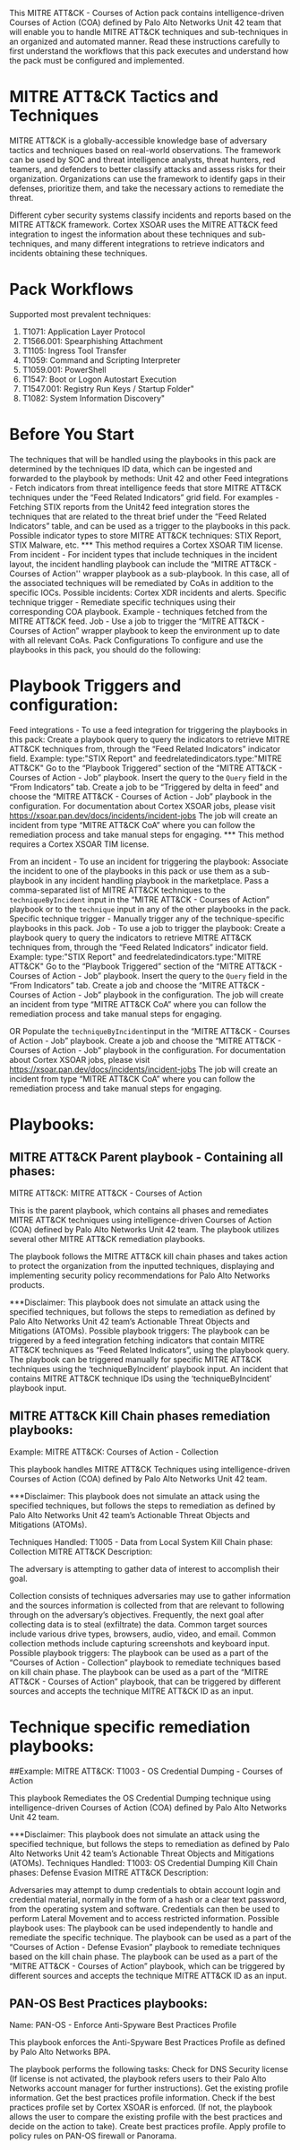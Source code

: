 This MITRE ATT&CK - Courses of Action pack contains intelligence-driven Courses of Action (COA) defined by Palo Alto Networks Unit 42 team that will enable you to handle MITRE ATT&CK techniques and sub-techniques in an organized and automated manner.
Read these instructions carefully to first understand the workflows that this pack executes and understand how the pack must be configured and implemented.
 
# MITRE ATT&CK Tactics and Techniques
 
MITRE ATT&CK is a globally-accessible knowledge base of adversary tactics and techniques based on real-world observations. 
The framework can be used by SOC and threat intelligence analysts, threat hunters, red teamers, and defenders to better classify attacks and assess risks for their organization. 
Organizations can use the framework to identify gaps in their defenses, prioritize them, and take the necessary actions to remediate the threat.
 
Different cyber security systems classify incidents and reports based on the MITRE ATT&CK framework.
Cortex XSOAR uses the MITRE ATT&CK feed integration to ingest the information about these techniques and sub-techniques, and many different integrations to retrieve indicators and incidents obtaining these techniques.
 
# Pack Workflows
Supported most prevalent techniques:
1) T1071: Application Layer Protocol
2) T1566.001: Spearphishing Attachment
3) T1105: Ingress Tool Transfer
4) T1059: Command and Scripting Interpreter
5) T1059.001: PowerShell
6) T1547: Boot or Logon Autostart Execution
7) T1547.001: Registry Run Keys / Startup Folder"
8) T1082: System Information Discovery"

# Before You Start
The techniques that will be handled using the playbooks in this pack are determined by the techniques ID data, which can be ingested and forwarded to the playbook by methods:
Unit 42 and other Feed integrations - Fetch indicators from threat intelligence feeds that store MITRE ATT&CK techniques under the “Feed Related Indicators” grid field. 
For examples - Fetching STIX reports from the Unit42 feed integration stores the techniques that are related to the threat brief under the “Feed Related Indicators” table, and can be used as a trigger to the playbooks in this pack.
Possible indicator types to store MITRE ATT&CK techniques: STIX Report, STIX Malware, etc.
*** This method requires a Cortex XSOAR TIM license.	
From incident - For incident types that include techniques in the incident layout, the incident handling playbook can include the “MITRE ATT&CK - Courses of Action'' wrapper playbook as a sub-playbook. In this case, all of the associated techniques will be remediated by CoAs in addition to the specific IOCs.
Possible incidents: Cortex XDR incidents and alerts.
Specific technique trigger - Remediate specific techniques using their corresponding COA playbook.
Example - techniques fetched from the MITRE ATT&CK feed.
Job - Use a job to trigger the “MITRE ATT&CK - Courses of Action” wrapper playbook to keep the environment up to date with all relevant CoAs.
Pack Configurations
To configure and use the playbooks in this pack, you should do the following:
 
# Playbook Triggers and configuration:
 
Feed integrations - To use a feed integration for triggering the playbooks in this pack:
Create a playbook query to query the indicators to retrieve MITRE ATT&CK techniques from, through the “Feed Related Indicators” indicator field. 
Example: type:"STIX Report" and feedrelatedindicators.type:"MITRE ATT&CK"
Go to the “Playbook Triggered” section of the “MITRE ATT&CK - Courses of Action - Job” playbook.
Insert the query to the `Query` field in the “From Indicators” tab.
Create a job to be “Triggered by delta in feed” and choose the “MITRE ATT&CK - Courses of Action - Job” playbook in the configuration.
For documentation about Cortex XSOAR jobs, please visit https://xsoar.pan.dev/docs/incidents/incident-jobs
The job will create an incident from type “MITRE ATT&CK CoA” where you can follow the remediation process and take manual steps for engaging.
*** This method requires a Cortex XSOAR TIM license.
 
From an incident - To use an incident for triggering the playbook:
Associate the incident to one of the playbooks in this pack or use them as a sub-playbook in any incident handling playbook in the marketplace.
Pass a comma-separated list of MITRE ATT&CK techniques to the `techniqueByIncident` input in the “MITRE ATT&CK - Courses of Action” playbook or to the `technique` input in any of the other playbooks in the pack.
Specific technique trigger - Manually trigger any of the technique-specific playbooks in this pack.
Job - To use a job to trigger the playbook:
Create a playbook query to query the indicators to retrieve MITRE ATT&CK techniques from, through the “Feed Related Indicators” indicator field. 
Example: type:"STIX Report" and feedrelatedindicators.type:"MITRE ATT&CK"
Go to the “Playbook Triggered” section of the “MITRE ATT&CK - Courses of Action - Job” playbook.
Insert the query to the `Query` field in the “From Indicators” tab.
Create a job and choose the “MITRE ATT&CK - Courses of Action - Job” playbook in the configuration.
The job will create an incident from type “MITRE ATT&CK CoA” where you can follow the remediation process and take manual steps for engaging.
 
OR
Populate the `techniqueByIncident`input in the “MITRE ATT&CK - Courses of Action - Job” playbook.
Create a job and choose the “MITRE ATT&CK - Courses of Action - Job” playbook in the configuration.
For documentation about Cortex XSOAR jobs, please visit https://xsoar.pan.dev/docs/incidents/incident-jobs
The job will create an incident from type “MITRE ATT&CK CoA” where you can follow the remediation process and take manual steps for engaging.
 
# Playbooks:

## MITRE ATT&CK Parent playbook - Containing all phases:
MITRE ATT&CK: MITRE ATT&CK - Courses of Action

This is the parent playbook, which contains all phases and remediates MITRE ATT&CK techniques using intelligence-driven Courses of Action (COA) defined by Palo Alto Networks Unit 42 team. The playbook utilizes several other MITRE ATT&CK remediation playbooks.
 
The playbook follows the MITRE ATT&CK kill chain phases and takes action to protect the organization from the inputted techniques, displaying and implementing security policy recommendations for Palo Alto Networks products.
 
***Disclaimer: This playbook does not simulate an attack using the specified techniques, but follows the steps to remediation as defined by Palo Alto Networks Unit 42 team’s Actionable Threat Objects and Mitigations (ATOMs).
Possible playbook triggers:
The playbook can be triggered by a feed integration fetching indicators that contain MITRE ATT&CK techniques as “Feed Related Indicators”, using the playbook query.
The playbook can be triggered manually for specific MITRE ATT&CK techniques using the ‘techniqueByIncident’ playbook input.
An incident that contains MITRE ATT&CK technique IDs using the ‘techniqueByIncident’ playbook input.

## MITRE ATT&CK Kill Chain phases remediation playbooks:
Example: MITRE ATT&CK: Courses of Action - Collection


This playbook handles MITRE ATT&CK Techniques using intelligence-driven Courses of Action (COA) defined by Palo Alto Networks Unit 42 team.
 
***Disclaimer: This playbook does not simulate an attack using the specified techniques, but follows the steps to remediation as defined by Palo Alto Networks Unit 42 team’s Actionable Threat Objects and Mitigations (ATOMs).
 
Techniques Handled:
T1005 - Data from Local System
Kill Chain phase:
Collection
MITRE ATT&CK Description:
 
The adversary is attempting to gather data of interest to accomplish their goal.
 
Collection consists of techniques adversaries may use to gather information and the sources information is collected from that are relevant to following through on the adversary’s objectives. Frequently, the next goal after collecting data is to steal (exfiltrate) the data. Common target sources include various drive types, browsers, audio, video, and email. Common collection methods include capturing screenshots and keyboard input.
Possible playbook triggers:
The playbook can be used as a part of the “Courses of Action - Collection” playbook to remediate techniques based on kill chain phase.
The playbook can be used as a part of the “MITRE ATT&CK - Courses of Action” playbook, that can be triggered by different sources and accepts the technique MITRE ATT&CK ID as an input.

# Technique specific remediation playbooks:

##Example: MITRE ATT&CK: T1003 - OS Credential Dumping - Courses of Action

This playbook Remediates the OS Credential Dumping technique using intelligence-driven Courses of Action (COA) defined by Palo Alto Networks Unit 42 team.
 
***Disclaimer: This playbook does not simulate an attack using the specified technique, but follows the steps to remediation as defined by Palo Alto Networks Unit 42 team’s Actionable Threat Objects and Mitigations (ATOMs).
Techniques Handled:
T1003: OS Credential Dumping
Kill Chain phases:
Defense Evasion
MITRE ATT&CK Description:
 
Adversaries may attempt to dump credentials to obtain account login and credential material, normally in the form of a hash or a clear text password, from the operating system and software. Credentials can then be used to perform Lateral Movement and to access restricted information.
Possible playbook uses:
The playbook can be used independently to handle and remediate the specific technique.
The playbook can be used as a part of the “Courses of Action - Defense Evasion” playbook to remediate techniques based on the kill chain phase.
The playbook can be used as a part of the “MITRE ATT&CK - Courses of Action” playbook, which can be triggered by different sources and accepts the technique MITRE ATT&CK ID as an input.
 
## PAN-OS Best Practices playbooks:
 
Name: PAN-OS - Enforce Anti-Spyware Best Practices Profile
 
This playbook enforces the Anti-Spyware Best Practices Profile as defined by Palo Alto Networks BPA.
 
The playbook performs the following tasks:
Check for DNS Security license (If license is not activated, the playbook refers users to their Palo Alto Networks account manager for further instructions).
Get the existing profile information.
Get the best practices profile information.
Check if the best practices profile set by Cortex XSOAR is enforced. (If not, the playbook allows the user to compare the existing profile with the best practices and decide on the action to take).
Create best practices profile.
Apply profile to policy rules on PAN-OS firewall or Panorama.
